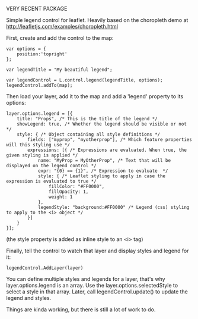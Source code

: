VERY RECENT PACKAGE

Simple legend control for leaflet. Heavily based on the choropleth demo at http://leafletjs.com/examples/choropleth.html

First, create and add the control to the map:


    var options = {
        position:'topright'
    };

    var legendTitle = "My beautiful legend";

    var legendControl = L.control.legend(legendTitle, options);
    legendControl.addTo(map);


Then load your layer, add it to the map and add a 'legend' property to its options:

    layer.options.legend = [{
        title: "Props", /* This is the title of the legend */
        showLegend: true, /* Whether the legend should be visible or not */
        style: { /* Object containing all style definitions */
            fields: ["myprop", "myotherprop"], /* Which feature properties will this styling use */
            expressions: [{ /* Expressions are evaluated. When true, the given styling is applied */
                name: "MyProp = MyOtherProp", /* Text that will be displayed on the legend control */
                expr: "{0} == {1}", /* Expression to evaluate  */
                style: { /* Leaflet styling to apply in case the expression is evaluated to true */
                    fillColor: "#FF0000",
                    fillOpacity: 1,
                    weight: 1
                },
                legendStyle: "background:#FF0000" /* Legend (css) styling to apply to the <i> object */
            }]
        }
    }];


(the style property is added as inline style to an \<i\> tag)

Finally, tell the control to watch that layer and display styles and legend for it:


    legendControl.AddLayer(layer)


You can define multiple styles and legends for a layer, that's why layer.options.legend is an array. Use the layer.options.selectedStyle to select a style in that array. Later, call legendControl.update() to update the legend and styles. 


Things are kinda working, but there is still a lot of work to do.
